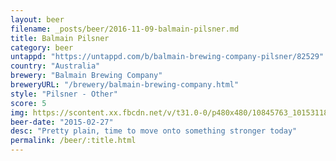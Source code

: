 ```yaml
---
layout: beer
filename: _posts/beer/2016-11-09-balmain-pilsner.md
title: Balmain Pilsner
category: beer
untappd: "https://untappd.com/b/balmain-brewing-company-pilsner/82529"
country: "Australia"
brewery: "Balmain Brewing Company"
breweryURL: "/brewery/balmain-brewing-company.html"
style: "Pilsner - Other"
score: 5
img: https://scontent.xx.fbcdn.net/v/t31.0-0/p480x480/10845763_10153118669868745_3771962632087142041_o.jpg?_nc_cat=109&_nc_ht=scontent.xx&oh=436769b9226bc97d7f8f2f37de8bf7b6&oe=5D83C3FD
beer-date: "2015-02-27"
desc: "Pretty plain, time to move onto something stronger today"
permalink: /beer/:title.html
---
```

